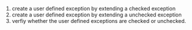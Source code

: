 1. create a user defined exception by extending a checked exception
2. create a user defined exception by extending a unchecked exception
3. verfiy whether the user defined exceptions are checked or unchecked.